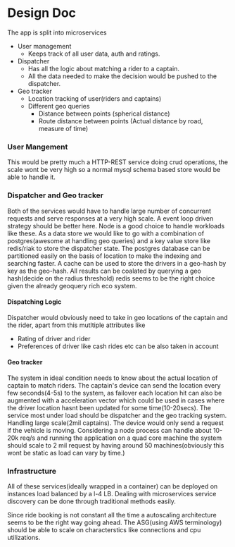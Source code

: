 # Design Doc

The app is split into microservices

- User management
    * Keeps track of all user data, auth and ratings.
- Dispatcher
    * Has all the logic about matching a rider to a captain.
    * All the data needed to make the decision would be pushed to the dispatcher.
- Geo tracker
    * Location tracking of user(riders and captains)
    * Different geo queries 
        + Distance between points (spherical distance)
        + Route distance between points (Actual distance by road, measure of time)


### User Mangement
This would be pretty much a HTTP-REST service doing crud operations, the scale wont be very high so a normal mysql schema based store would be able to handle it.


### Dispatcher and Geo tracker
Both of the services would have to handle large number of concurrent requests and serve responses at a very high scale. 
A event loop driven strategy should be better here. Node is a good choice to handle workloads like these.
As a data store we would like to go with a combination of postgres(awesome at handling geo queries) and a key value store like redis/riak to store the dispatcher state.
The postgres database can be partitioned easily on the basis of location to make the indexing and searching faster.
A cache can be used to store the drivers in a geo-hash by key as the geo-hash. All results can be coalated by querying a geo hash(decide on the radius threshold) redis seems to be the right choice given the already geoquery rich eco system.

#### Dispatching Logic
Dispatcher would obviously need to take in geo locations of the captain and the rider, apart from this mutltiple attributes like
 - Rating of driver and rider
 - Preferences of driver like cash rides etc can be also taken in account

#### Geo tracker
The system in ideal condition needs to know about the actual location of captain to match riders.
The captain's device can send the location every few seconds(4-5s) to the system, as failover each location hit can also be augmented with a acceleration vector which could be used in cases where the driver location hasnt been updated for some time(10-20secs).
The service most under load should be dispatcher and the geo tracking system.
Handling large scale(2mil captains). The device would only send a request if the vehicle is moving. Considering a node process can handle about 10-20k req/s and running the application on a quad core machine the system should scale to 2 mil request by having around 50 machines(obviously this wont be static as load can vary by time.)

### Infrastructure
All of these services(ideally wrapped in a container) can be deployed on instances load balanced by a l-4 LB. Dealing with microservices service discovery can be done through traditional methods easily.

Since ride booking is not constant all the time a autoscaling architecture seems to be the right way going ahead. 
The ASG(using AWS terminology) should be able to scale on characterstics like connections and cpu utilizations.



